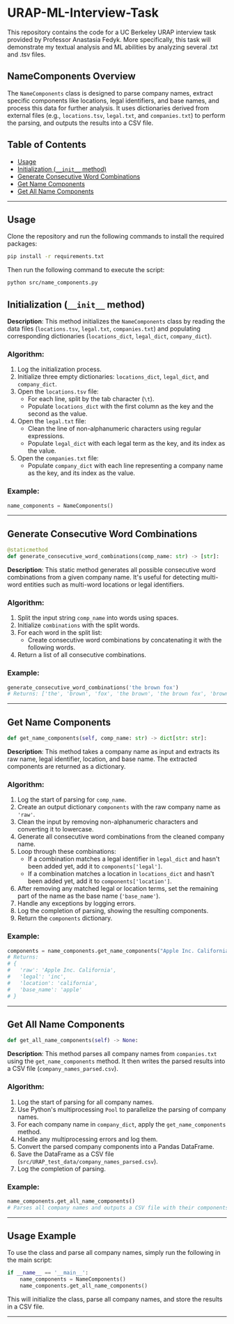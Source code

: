 # URAP-ML-Interview-Task
This repository contains the code for a UC Berkeley URAP interview task provided by Professor Anastasia Fedyk. More specifically, this task will demonstrate my textual analysis and ML abilities by analyzing several .txt and .tsv files.

## NameComponents Overview

The `NameComponents` class is designed to parse company names, extract specific components like locations, legal identifiers, and base names, and process this data for further analysis. It uses dictionaries derived from external files (e.g., `locations.tsv`, `legal.txt`, and `companies.txt`) to perform the parsing, and outputs the results into a CSV file.

## Table of Contents

- [Usage](#usage)
- [Initialization (`__init__` method)](#initialization)
- [Generate Consecutive Word Combinations](#generate_consecutive_word_combinations)
- [Get Name Components](#get_name_components)
- [Get All Name Components](#get_all_name_components)

---

## Usage
Clone the repository and run the following commands to install the required packages:
```bash
pip install -r requirements.txt
```
Then run the following command to execute the script:
```bash
python src/name_components.py
```

## Initialization (`__init__` method)

**Description**: This method initializes the `NameComponents` class by reading the data files (`locations.tsv`, `legal.txt`, `companies.txt`) and populating corresponding dictionaries (`locations_dict`, `legal_dict`, `company_dict`).

### Algorithm:
1. Log the initialization process.
2. Initialize three empty dictionaries: `locations_dict`, `legal_dict`, and `company_dict`.
3. Open the `locations.tsv` file:
   - For each line, split by the tab character (`\t`).
   - Populate `locations_dict` with the first column as the key and the second as the value.
4. Open the `legal.txt` file:
   - Clean the line of non-alphanumeric characters using regular expressions.
   - Populate `legal_dict` with each legal term as the key, and its index as the value.
5. Open the `companies.txt` file:
   - Populate `company_dict` with each line representing a company name as the key, and its index as the value.

### Example:
```python
name_components = NameComponents()
```

---

## Generate Consecutive Word Combinations

```python
@staticmethod
def generate_consecutive_word_combinations(comp_name: str) -> [str]:
```

**Description**: This static method generates all possible consecutive word combinations from a given company name. It's useful for detecting multi-word entities such as multi-word locations or legal identifiers.

### Algorithm:
1. Split the input string `comp_name` into words using spaces.
2. Initialize `combinations` with the split words.
3. For each word in the split list:
   - Create consecutive word combinations by concatenating it with the following words.
4. Return a list of all consecutive combinations.

### Example:
```python
generate_consecutive_word_combinations('the brown fox')
# Returns: ['the', 'brown', 'fox', 'the brown', 'the brown fox', 'brown fox']
```

---

## Get Name Components

```python
def get_name_components(self, comp_name: str) -> dict[str: str]:
```

**Description**: This method takes a company name as input and extracts its raw name, legal identifier, location, and base name. The extracted components are returned as a dictionary.

### Algorithm:
1. Log the start of parsing for `comp_name`.
2. Create an output dictionary `components` with the raw company name as `'raw'`.
3. Clean the input by removing non-alphanumeric characters and converting it to lowercase.
4. Generate all consecutive word combinations from the cleaned company name.
5. Loop through these combinations:
   - If a combination matches a legal identifier in `legal_dict` and hasn't been added yet, add it to `components['legal']`.
   - If a combination matches a location in `locations_dict` and hasn't been added yet, add it to `components['location']`.
6. After removing any matched legal or location terms, set the remaining part of the name as the base name (`'base_name'`).
7. Handle any exceptions by logging errors.
8. Log the completion of parsing, showing the resulting components.
9. Return the `components` dictionary.

### Example:
```python
components = name_components.get_name_components("Apple Inc. California")
# Returns: 
# {
#   'raw': 'Apple Inc. California',
#   'legal': 'inc',
#   'location': 'california',
#   'base_name': 'apple'
# }
```

---

## Get All Name Components

```python
def get_all_name_components(self) -> None:
```

**Description**: This method parses all company names from `companies.txt` using the `get_name_components` method. It then writes the parsed results into a CSV file (`company_names_parsed.csv`).

### Algorithm:
1. Log the start of parsing for all company names.
2. Use Python's multiprocessing `Pool` to parallelize the parsing of company names.
3. For each company name in `company_dict`, apply the `get_name_components` method.
4. Handle any multiprocessing errors and log them.
5. Convert the parsed company components into a Pandas DataFrame.
6. Save the DataFrame as a CSV file (`src/URAP_test_data/company_names_parsed.csv`).
7. Log the completion of parsing.

### Example:
```python
name_components.get_all_name_components()
# Parses all company names and outputs a CSV file with their components.
```

---

## Usage Example

To use the class and parse all company names, simply run the following in the main script:
```python
if __name__ == '__main__':
    name_components = NameComponents()
    name_components.get_all_name_components()
```

This will initialize the class, parse all company names, and store the results in a CSV file.

---





